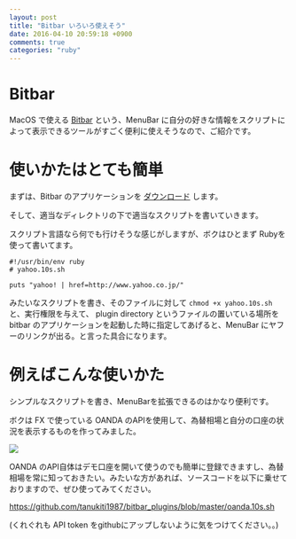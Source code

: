 ```yaml
---
layout: post
title: "Bitbar いろいろ使えそう"
date: 2016-04-10 20:59:18 +0900
comments: true
categories: "ruby"
---
```


# Bitbar

MacOS で使える [Bitbar](https://github.com/matryer/bitbar) という、MenuBar に自分の好きな情報をスクリプトによって表示できるツールがすごく便利に使えそうなので、ご紹介です。

# 使いかたはとても簡単

まずは、Bitbar のアプリケーションを [ダウンロード](https://github.com/matryer/bitbar/releases) します。

そして、適当なディレクトリの下で適当なスクリプトを書いていきます。

スクリプト言語なら何でも行けそうな感じがしますが、ボクはひとまず Rubyを使って書いてます。

```
#!/usr/bin/env ruby
# yahoo.10s.sh

puts "yahoo! | href=http://www.yahoo.co.jp/"
```

みたいなスクリプトを書き、そのファイルに対して `chmod +x yahoo.10s.sh` と、実行権限を与えて、 plugin directory というファイルの置いている場所を bitbar のアプリケーションを起動した時に指定してあげると、MenuBar にヤフーのリンクが出る。と言った具合になります。


# 例えばこんな使いかた

シンプルなスクリプトを書き、MenuBarを拡張できるのはかなり便利です。

ボクは FX で使っている OANDA のAPIを使用して、為替相場と自分の口座の状況を表示するものを作ってみました。

![](https://skim.milk200.cc/20160410_bitbar/bitbar.jpg)

OANDA のAPI自体はデモ口座を開いて使うのでも簡単に登録できますし、為替相場を常に知っておきたい。みたいな方があれば、ソースコードを以下に乗せておりますので、ぜひ使ってみてください。

https://github.com/tanukiti1987/bitbar_plugins/blob/master/oanda.10s.sh

(くれぐれも API token をgithubにアップしないように気をつけてください。。)
